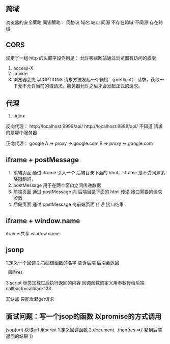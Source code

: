 ## 跨域
浏览器的安全策略
同源策略：
同协议 域名 端口 同源 不存在跨域
不同源 存在跨域

## CORS
规定了一组 http 的头部字段作用是：
允许哪些网站通过浏览器有访问的权限
1. access-X
2. cookie
3. 浏览器会先 以 OPTIONS 请求方法发起一个预检
   （preflight） 请求，获取一下允不允许当前的域请求，服务器允许之后才会发起正式的请求。

## 代理
1. nginx

反向代理：
http://localhost:9999/api/
http://localhost:8888/api/
不知道 请求的是哪个服务器

正向代理：
google
A -> proxy -> google.com
B -> proxy -> google.com

## iframe + postMessage
1. 前端页面 通过 iframe 引入一个 后端目录下面的 html，
   iframe 是不受同源策略限制的，
2. postMessage 用于在两个窗口之间传递数据
3. 前端页面 通过 postMessage 向 后端目录下面的 html 传递
   接口需要的请求参数
4. 后段页面 通过 postMessage 向前端页面 传递 接口结果

## iframe + window.name
iframe 共享 window.name

 

## jsonp
 1.定义一个回调
 2.将回调函数的名字 告诉后端 后端会返回
 ```js
  回调res
 ```
 3.script 标签加载过后执行返回的内容   回调函数的定义用参数传给后端 callback=callback123

 其缺点 只能发起get请求
 

 ## 面试问题：写一个jsop的函数 以promise的方式调用
  jsop(url)  获取url 用script 1.定义回调函数 2.document.
    .then(res =>{
      拿到后端返回的结果
    }) 

  




